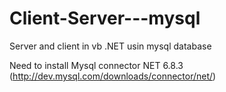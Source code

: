 Client-Server---mysql
=====================

Server and client in vb .NET usin mysql database

Need to install Mysql connector NET 6.8.3 (http://dev.mysql.com/downloads/connector/net/)

